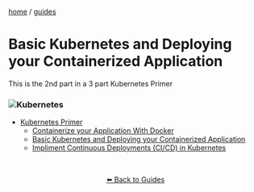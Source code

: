 <p><a href="/">home</a> / <a href="/guides">guides</a></p>
<div class="rainbow-retro"></div>

# Basic Kubernetes and Deploying your Containerized Application
This is the 2nd part in a 3 part Kubernetes Primer 

<h3 id="kubernetes"><img alt="Kubernetes" src="https://img.shields.io/badge/Kubernetes-FFFFFF.svg?logo=kubernetes&logoColor=blue&style=for-the-badge" /></h3>

 - <a href="/guides/kubernetes/up-and-running-2022">Kubernetes Primer</a>
   -  [Containerize your Application With Docker](/guides/automation/docker)
   -  [Basic Kubernetes and Deploying your Containerized Application](/guides/kubernetes/basic-kubernetes)
   -  [Impliment Continuous Deployments (CI/CD) in Kubernetes]()

<p class="spacers"> <br /></p>
<div align="center" >
  <p>
    <a href="https://beau.sh/guides/">⬅️ Back to Guides</a>
  </p>
</div>
